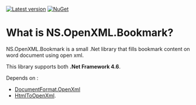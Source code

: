 [![Latest version](https://img.shields.io/nuget/v/ns.openxml.bookmark.svg)](https://www.nuget.org/packages/NS.OpenXml.Bookmark)
[![NuGet](https://img.shields.io/nuget/dt/NS.OpenXml.Bookmark.svg)]()

# What is NS.OpenXML.Bookmark?

NS.OpenXML.Bookmark is a small .Net library that fills bookmark content on word document using open xml.

This library supports both **.Net Framework 4.6**.

Depends on : 
* [DocumentFormat.OpenXml](https://www.nuget.org/packages/DocumentFormat.OpenXml/)
* [HtmlToOpenXml](https://www.nuget.org/packages/NS.HtmlToOpenXml/).


